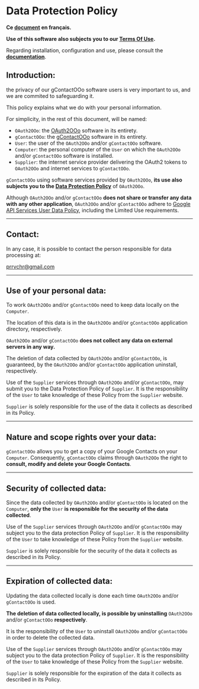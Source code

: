 # Data Protection Policy

**Ce [document][1] en français.**

**Use of this software also subjects you to our [Terms Of Use][2].**

Regarding installation, configuration and use, please consult the **[documentation][3]**.

## Introduction:

the privacy of our gContactOOo software users is very important to us, and we are commited to safeguarding it.

This policy explains what we do with your personal information.

For simplicity, in the rest of this document, will be named:
- `OAuth2OOo`: the [OAuth2OOo][4] software in its entirety.
- `gContactOOo`: the [gContactOOo][5] software in its entirety.
- `User`: the user of the `OAuth2OOo` and/or `gContactOOo` software.
- `Computer`: the personal computer of the `User` on which the `OAuth2OOo` and/or `gContactOOo` software is installed.
- `Supplier`: the internet service provider delivering the OAuth2 tokens to `OAuth2OOo` and internet services to `gContactOOo`.

`gContactOOo` using software services provided by `OAuth2OOo`, **its use also subjects you to the [Data Protection Policy][6]** of `OAuth2OOo`.

Although `OAuth2OOo` and/or `gContactOOo` **does not share or transfer any data with any other application**, `OAuth2OOo` and/or `gContactOOo` adhere to [Google API Services User Data Policy][7], including the Limited Use requirements.

___
## Contact:

In any case, it is possible to contact the person responsible for data processing at:

prrvchr@gmail.com

___
## Use of your personal data:

To work `OAuth2OOo` and/or `gContactOOo` need to keep data locally on the `Computer`.

The location of this data is in the `OAuth2OOo` and/or `gContactOOo` application directory, respectively.

`OAuth2OOo` and/or `gContactOOo` **does not collect any data on external servers in any way.**

The deletion of data collected by `OAuth2OOo` and/or `gContactOOo`, is guaranteed, by the `OAuth2OOo` and/or `gContactOOo` application uninstall, respectively.

Use of the `Supplier` services through `OAuth2OOo` and/or `gContactOOo`, may submit you to the Data Protection Policy of `Supplier`. It is the responsibility of the `User` to take knowledge of these Policy from the `Supplier` website.

`Supplier` is solely responsible for the use of the data it collects as described in its Policy.

___
## Nature and scope rights over your data:

`gContactOOo` allows you to get a copy of your Google Contacts on your `Computer`. Consequently, `gContactOOo` claims through `OAuth2OOo` the right to **consult, modify and delete your Google Contacts**.

___
## Security of collected data:

Since the data collected by `OAuth2OOo` and/or `gContactOOo` is located on the `Computer`, **only the** `User` **is responsible for the security of the data collected**.

Use of the `Supplier` services through `OAuth2OOo` and/or `gContactOOo` may subject you to the data protection Policy of `Supplier`. It is the responsibility of the `User` to take knowledge of these Policy from the `Supplier` website.

`Supplier` is solely responsible for the security of the data it collects as described in its Policy.

___
## Expiration of collected data:

Updating the data collected locally is done each time `OAuth2OOo` and/or `gContactOOo` is used.

**The deletion of data collected locally, is possible by uninstalling** `OAuth2OOo` and/or `gContactOOo` **respectively**.

It is the responsibility of the `User` to uninstall `OAuth2OOo` and/or `gContactOOo` in order to delete the collected data.

Use of the `Supplier` services through `OAuth2OOo` and/or `gContactOOo` may subject you to the data protection Policy of `Supplier`. It is the responsibility of the `User` to take knowledge of these Policy from the `Supplier` website.

`Supplier` is solely responsible for the expiration of the data it collects as described in its Policy.

[1]: <https://prrvchr.github.io/gContactOOo/source/gContactOOo/registration/PrivacyPolicy_fr>
[2]: <https://prrvchr.github.io/gContactOOo/source/gContactOOo/registration/TermsOfUse_en>
[3]: <https://prrvchr.github.io/gContactOOo>
[4]: <https://github.com/prrvchr/OAuth2OOo/releases/latest/download/OAuth2OOo.oxt>
[5]: <https://github.com/prrvchr/gContactOOo/releases/latest/download/gContactOOo.oxt>
[6]: <https://prrvchr.github.io/OAuth2OOo/source/OAuth2OOo/registration/PrivacyPolicy_en>
[7]: <https://developers.google.com/terms/api-services-user-data-policy?hl=en>
